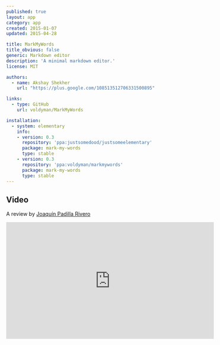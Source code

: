```yaml
---
published: true
layout: app
category: app
created: 2015-01-07
updated: 2015-04-28

title: MarkMyWords
title_obvious: false
generic: Markdown editor
description: 'A minimal markdown editor.'
license: MIT

authors:
  - name: Akshay Shekher
    url: "https://plus.google.com/108513512706331500895"

links:
  - type: GitHub
    url: voldyman/MarkMyWords

installation:
  - system: elementary
    info:
    - version: 0.3
      repository: 'ppa:justsomedood/justsomeelementary'
      package: mark-my-words
      type: stable
    - version: 0.3
      repository: 'ppa:voldyman/markmywords'
      package: mark-my-words
      type: stable
---
```

## Video
A review by [Joaquín Padilla Rivero](https://www.youtube.com/channel/UC_im4PuM9ViTNjaUf2cXmgg)

<iframe width="560" height="315" src="https://www.youtube.com/embed/idiFn7KVV4g" frameborder="0" allowfullscreen></iframe>